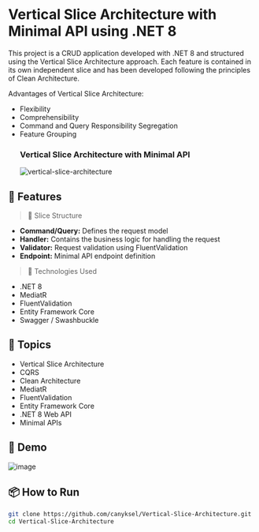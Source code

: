 # Vertical Slice Architecture with Minimal API using .NET 8

This project is a CRUD application developed with .NET 8 and structured using the Vertical Slice Architecture approach. Each feature is contained in its own independent slice and has been developed following the principles of Clean Architecture.

Advantages of Vertical Slice Architecture:

- Flexibility
- Comprehensibility
- Command and Query Responsibility Segregation
- Feature Grouping
  ### Vertical Slice Architecture with Minimal API
  <img src="https://github.com/user-attachments/assets/caaaec5f-3158-47c2-b502-b99f8afda969" alt="vertical-slice-architecture" allign="center"/>


## 🚀 Features
> 🧩 Slice Structure
* **Command/Query:** Defines the request model
* **Handler:** Contains the business logic for handling the request
* **Validator:** Request validation using FluentValidation
* **Endpoint:** Minimal API endpoint definition

> 🔧 Technologies Used
+ .NET 8
+ MediatR
+ FluentValidation
+ Entity Framework Core
+ Swagger / Swashbuckle

## 🔖 Topics

- Vertical Slice Architecture
- CQRS
- Clean Architecture
- MediatR
- FluentValidation
- Entity Framework Core
- .NET 8 Web API
- Minimal APIs

## 📸 Demo
![image](https://github.com/user-attachments/assets/6f6cb1fb-4672-4272-956b-4cc043265da6)

## 📦 How to Run

```bash
git clone https://github.com/canyksel/Vertical-Slice-Architecture.git
cd Vertical-Slice-Architecture
